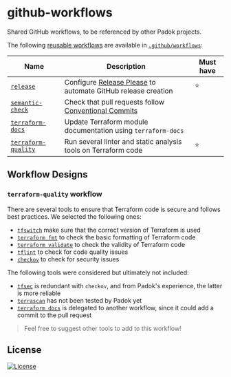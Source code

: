 # github-workflows

Shared GitHub workflows, to be referenced by other Padok projects.

The following [reusable workflows](https://docs.github.com/en/actions/using-workflows/reusing-workflows) are available in [`.github/workflows`](.github/workflows/):

<!-- prettier-ignore -->
| Name | Description | Must have |
| ---- | ----------- | --------- |
| [`release`](.github/workflows/release.yml) | Configure [Release Please](https://www.notion.so/How-to-configure-Release-Please-9f2c511fe22d4fd29c66cebe41b57a1f) to automate GitHub release creation | ⭐ |
| [`semantic-check`](.github/workflows/semantic-check.yml) | Check that pull requests follow [Conventional Commits](https://www.conventionalcommits.org/en/v1.0.0/) |
| [`terraform-docs`](.github/workflows/terraform-docs.yml) | Update Terraform module documentation using `terraform-docs` |
| [`terraform-quality`](.github/workflows/terraform-quality.yml) | Run several linter and static analysis tools on Terraform code | ⭐ |

## Workflow Designs

### `terraform-quality` workflow

There are several tools to ensure that Terraform code is secure and follows best practices. We selected the following ones:

- [`tfswitch`](https://github.com/warrensbox/terraform-switcher) make sure that the correct version of Terraform is used
- [`terraform fmt`](https://www.terraform.io/docs/cli/commands/fmt.html) to check the basic formatting of Terraform code
- [`terraform validate`](https://www.terraform.io/docs/cli/commands/validate.html) to check the validity of Terraform code
- [`tflint`](https://github.com/terraform-linters/tflint) to check for code quality issues
- [`checkov`](https://www.checkov.io/) to check for security issues

The following tools were considered but ultimately not included:

- [`tfsec`](https://github.com/aquasecurity/tfsec) is redundant with `checkov`, and from Padok's experience, the latter is more reliable
- [`terrascan`](https://github.com/tenable/terrascan) has not been tested by Padok yet
- [`terraform docs`](https://www.terraform.io/docs/commands/docs/index.html) is delegated to another workflow, since it could add a commit to the pull request

> Feel free to suggest other tools to add to this workflow!

## License

[![License](https://img.shields.io/badge/License-Apache_2.0-blue.svg)](https://opensource.org/licenses/Apache-2.0)
